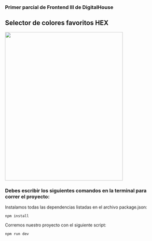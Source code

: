 ### Primer parcial de Frontend III de DigitalHouse

## Selector de colores favoritos HEX

<img src="https://github.com/btomasmaiochi/Parcial-FrontendIII-DH/assets/86260963/0f971623-e579-4915-a9d0-0cbb3acd0f8d" width="390" height="490">

### Debes escribir los siguientes comandos en la terminal para correr el proyecto:

Instalamos todas las dependencias listadas en el archivo package.json: 
```
npm install
```

Corremos nuestro proyecto con el siguiente script: 
```
npm run dev
```
